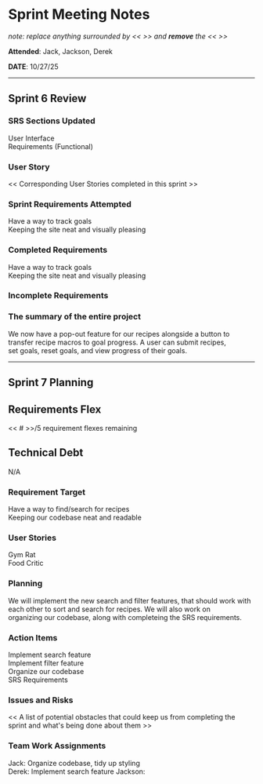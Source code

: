 # Sprint Meeting Notes

*note: replace anything surrounded by << >> and **remove** the << >>*

**Attended**: Jack, Jackson, Derek  

**DATE**: 10/27/25

***

## Sprint 6 Review

### SRS Sections Updated

User Interface  
Requirements (Functional)  

### User Story

<< Corresponding User Stories completed in this sprint >>

### Sprint Requirements Attempted

Have a way to track goals  
Keeping the site neat and visually pleasing  

### Completed Requirements

Have a way to track goals  
Keeping the site neat and visually pleasing  

### Incomplete Requirements



### The summary of the entire project

We now have a pop-out feature for our recipes alongside a button to transfer recipe macros to goal progress. A user can submit recipes,  
set goals, reset goals, and view progress of their goals.  

***

## Sprint 7 Planning

## Requirements Flex

<< # >>/5 requirement flexes remaining

## Technical Debt

N/A

### Requirement Target

Have a way to find/search for recipes  
Keeping our codebase neat and readable  

### User Stories

Gym Rat  
Food Critic  

### Planning

We will implement the new search and filter features, that should work with each other to sort and search for recipes. We will also work on  
organizing our codebase, along with completeing the SRS requirements.

### Action Items

Implement search feature  
Implement filter feature  
Organize our codebase  
SRS Requirements

### Issues and Risks

<< A list of potential obstacles that could keep us from completing the sprint and what's being done about them >>

### Team Work Assignments

Jack: Organize codebase, tidy up styling  
Derek: Implement search feature
Jackson:  
